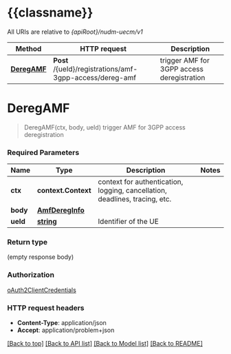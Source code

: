 # {{classname}}

All URIs are relative to *{apiRoot}/nudm-uecm/v1*

Method | HTTP request | Description
------------- | ------------- | -------------
[**DeregAMF**](TriggerAMFFor3GPPAccessDeregistrationApi.md#DeregAMF) | **Post** /{ueId}/registrations/amf-3gpp-access/dereg-amf | trigger AMF for 3GPP access deregistration

# **DeregAMF**
> DeregAMF(ctx, body, ueId)
trigger AMF for 3GPP access deregistration

### Required Parameters

Name | Type | Description  | Notes
------------- | ------------- | ------------- | -------------
 **ctx** | **context.Context** | context for authentication, logging, cancellation, deadlines, tracing, etc.
  **body** | [**AmfDeregInfo**](AmfDeregInfo.md)|  | 
  **ueId** | [**string**](.md)| Identifier of the UE | 

### Return type

 (empty response body)

### Authorization

[oAuth2ClientCredentials](../README.md#oAuth2ClientCredentials)

### HTTP request headers

 - **Content-Type**: application/json
 - **Accept**: application/problem+json

[[Back to top]](#) [[Back to API list]](../README.md#documentation-for-api-endpoints) [[Back to Model list]](../README.md#documentation-for-models) [[Back to README]](../README.md)


